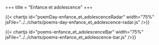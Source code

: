 +++
title = "Enfance et adolescence"
+++

{{< chartjs id="poemDay-enfance_et_adolescenceRadar" width="75%" jsFile="../../charts/poems-day-enfance_et_adolescence-radar.js" />}}

{{< chartjs id="poems-enfance_et_adolescenceBar" width="75%" jsFile="../../charts/poems-enfance_et_adolescence-bar.js" />}}